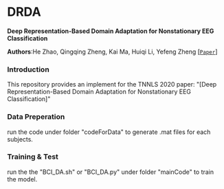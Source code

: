 # DRDA 
**Deep Representation-Based Domain Adaptation for Nonstationary EEG Classification**

**Authors**:He Zhao, Qingqing Zheng, Kai Ma, Huiqi Li, Yefeng Zheng
[[`Paper`](https://ieeexplore.ieee.org/abstract/document/9154600)]

### Introduction 
This repository provides an implement for the TNNLS 2020 paper: "[Deep Representation-Based Domain Adaptation for Nonstationary EEG 
Classification]"

### Data Preperation
run the code under folder "codeForData" to generate .mat files for each subjects.

### Training & Test
run the the "BCI_DA.sh" or "BCI_DA.py" under folder "mainCode" to train the model.
